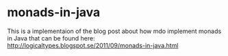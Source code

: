 monads-in-java
==============

This is a implementaion of the blog post about how mdo implement monads in Java that can be found here: 
http://logicaltypes.blogspot.se/2011/09/monads-in-java.html
